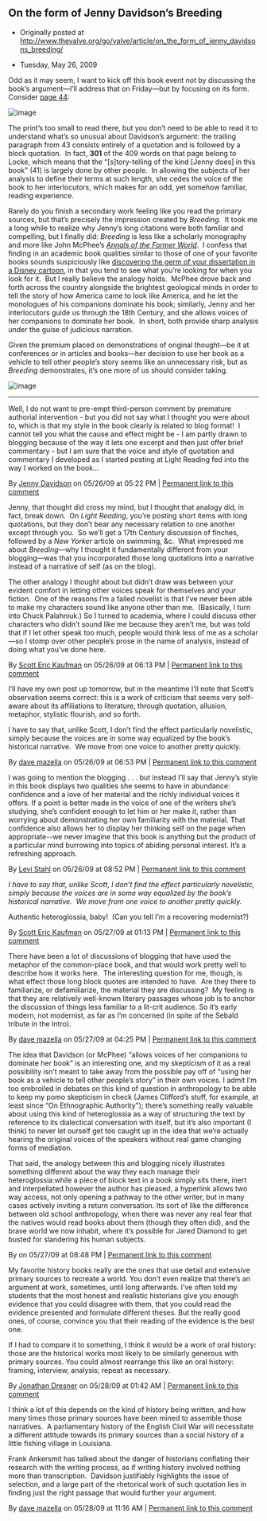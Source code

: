 ## On the form of Jenny Davidson’s Breeding

 * Originally posted at http://www.thevalve.org/go/valve/article/on_the_form_of_jenny_davidsons_breeding/

* Tuesday, May 26, 2009 

Odd as it may seem, I want to kick off this book event _not_ by discussing the book’s argument—I’ll address that on Friday—but by focusing on its form.  Consider [page 44](http://books.google.com/books?id=7P4lD6wDhkUC&dq=%22jenny+davidson%22+breeding&printsec=frontcover&source=bl&ots=ejqlCr4_Zn&sig=uYvWsZv766WVKw84UKFVphBozDQ&hl=en&ei=q-4aSo6ZBor8swPX6KnBCA&sa=X&oi=book_result&ct=result&resnum=9#PPA44,M1):

![image](http://www.thevalve.org/uploads/44.jpg)

The print’s too small to read there, but you don’t need to be able to read it to understand what’s so unusual about Davidson’s argument: the trailing paragraph from 43 consists entirely of a quotation and is followed by a block quotation.  In fact, **301** of the 409 words on that page belong to Locke, which means that the “[s]tory-telling of the kind [Jenny does] in this book” (41) is largely done by other people.  In allowing the subjects of her analysis to define their terms at such length, she cedes the voice of the book to her interlocutors, which makes for an odd, yet somehow familiar, reading experience.  

Rarely do you finish a secondary work feeling like you read the primary sources, but that’s precisely the impression created by _Breeding_.  It took me a long while to realize why Jenny’s long citations were both familiar and compelling, but I finally did: _Breeding_ is less like a scholarly monography and more like John McPhee’s _[Annals of the Former World](http://www.amazon.com/exec/obidos/ASIN/0374105200/diesekoschmar-20)_.  I confess that finding in an academic book qualities similar to those of one of your favorite books sounds suspiciously like [discovering the germ of your dissertation in a Disney cartoon](http://acephalous.typepad.com/acephalous/2009/05/adam-lambert-the-sheepish-lion.html), in that you tend to see what you’re looking for when you look for it.  But I really believe the analogy holds.  McPhee drove back and forth across the country alongside the brightest geological minds in order to tell the story of how America came to look like America, and he let the monologues of his companions dominate his book; similarly, Jenny and her interlocutors guide us through the 18th Century, and she allows voices of her companions to dominate her book.  In short, both provide sharp analysis under the guise of judicious narration.

Given the premium placed on demonstrations of original thought—be it at conferences or in articles and books—her decision to use her book as a vehicle to tell other people’s story seems like an unnecessary risk, but as _Breeding_ demonstrates, it’s one more of us should consider taking.

![image](http://www.thevalve.org/uploads/44.jpg)

---

Well, I do not want to pre-empt third-person comment by premature authorial intervention - but you did not say what I thought you were about to, which is that my style in the book clearly is related to blog format!  I cannot tell you what the cause and effect might be - I am partly drawn to blogging because of the way it lets one excerpt and then just offer brief commentary - but I am sure that the voice and style of quotation and commentary I developed as I started posting at Light Reading fed into the way I worked on the book…

By [Jenny Davidson](http://jennydavidson.blogspot.com) on 05/26/09 at 05:22 PM | [Permanent link to this comment](http://www.thevalve.org/go/valve/article/on_the_form_of_jenny_davidsons_breeding/#25041)
[]()

Jenny, that thought did cross my mind, but I thought that analogy did, in fact, break down.  On _Light Reading_, you’re posting short items with long quotations, but they don’t bear any necessary relation to one another except through you.  So we’ll get a 17th Century discussion of finches, followed by a _New Yorker_ article on swimming, &amp;c.  What impressed me about _Breeding_—why I thought it fundamentally different from your blogging—was that you incorporated those long quotations into a narrative instead of a narrative of self (as on the blog).  

The other analogy I thought about but didn’t draw was between your evident comfort in letting other voices speak for themselves and your fiction.  One of the reasons I’m a failed novelist is that I’ve never been able to make my characters sound like anyone other than me.  (Basically, I turn into Chuck Palahniuk.)  So I turned to academia, where I could discuss other characters who didn’t sound like me because they aren’t me, but was told that if I let other speak too much, people would think less of me as a scholar—so I stomp over other people’s prose in the name of analysis, instead of doing what you’ve done here.

By [Scott Eric Kaufman](http://acephalous.typepad.com) on 05/26/09 at 06:13 PM | [Permanent link to this comment](http://www.thevalve.org/go/valve/article/on_the_form_of_jenny_davidsons_breeding/#25042)
[]()

I’ll have my own post up tomorrow, but in the meantime I’ll note that Scott’s observation seems correct: this is a work of criticism that seems very self-aware about its affiliations to literature, through quotation, allusion, metaphor, stylistic flourish, and so forth.  

I have to say that, unlike Scott, I don’t find the effect particularly novelistic, simply because the voices are in some way equalized by the book’s historical narrative.  We move from one voice to another pretty quickly.

By [dave mazella](http://long18th.wordpress.com/) on 05/26/09 at 06:53 PM | [Permanent link to this comment](http://www.thevalve.org/go/valve/article/on_the_form_of_jenny_davidsons_breeding/#25043)
[]()

I was going to mention the blogging . . . but instead I’ll say that Jenny’s style in this book displays two qualities she seems to have in abundance: confidence and a love of her material and the richly individual voices it offers. If a point is better made in the voice of one of the writers she’s studying, she’s confident enough to let him or her make it, rather than worrying about demonstrating her own familiarity with the material. That confidence also allows her to display her thinking self on the page when appropriate--we never imagine that this book is anything but the product of a particular mind burrowing into topics of abiding personal interest. It’s a refreshing approach.

By [Levi Stahl](http://ivebeenreadinglately.com/) on 05/26/09 at 08:52 PM | [Permanent link to this comment](http://www.thevalve.org/go/valve/article/on_the_form_of_jenny_davidsons_breeding/#25045)
[]()

_I have to say that, unlike Scott, I don’t find the effect particularly novelistic, simply because the voices are in some way equalized by the book’s historical narrative.  We move from one voice to another pretty quickly._

Authentic heteroglossia, baby!  (Can you tell I’m a recovering modernist?)

By [Scott Eric Kaufman](http://acephalous.typepad.com) on 05/27/09 at 01:13 PM | [Permanent link to this comment](http://www.thevalve.org/go/valve/article/on_the_form_of_jenny_davidsons_breeding/#25054)
[]()

There have been a lot of discussions of blogging that have used the metaphor of the common-place book, and that would work pretty well to describe how it works here.  The interesting question for me, though, is what effect those long block quotes are intended to have.  Are they there to familiarize, or defamiliarize, the material they are discussing?  My feeling is that they are relatively well-known literary passages whose job is to anchor the discussion of things less familiar to a lit-crit audience. So it’s early modern, not modernist, as far as I’m concerned (in spite of the Sebald tribute in the Intro).

By [dave mazella](http://long18th.wordpress.com/) on 05/27/09 at 04:25 PM | [Permanent link to this comment](http://www.thevalve.org/go/valve/article/on_the_form_of_jenny_davidsons_breeding/#25055)
[]()

The idea that Davidson (or McPhee) “allows voices of her companions to dominate her book” is an interesting one, and my skepticism of it as a real possibility isn’t meant to take away from the possible pay off of “using her book as a vehicle to tell other people’s story” in their own voices. I admit I’m too embroiled in debates on this kind of question in anthropology to be able to keep my pomo skepticism in check (James Clifford’s stuff, for example, at least since “On Ethnographic Authority"); there’s something really valuable about using this kind of heteroglossia as a way of structuring the text by reference to its dialectical conversation with itself, but it’s also important (I think) to never let ourself get too caught up in the idea that we’re actually hearing the original voices of the speakers without real game changing forms of mediation.

That said, the analogy between this and blogging nicely illustrates something different about the way they each manage their heteroglossia:while a piece of block text in a book simply sits there, inert and interpellated however the author has pleased, a hyperlink allows two way access, not only opening a pathway to the other writer, but in many cases actively inviting a return conversation. Its sort of like the difference between old school anthropology, when there was never any real fear that the natives would read books about them (though they often did), and the brave world we now inhabit, where it’s possible for Jared Diamond to get busted for slandering his human subjects.

By  on 05/27/09 at 08:48 PM | [Permanent link to this comment](http://www.thevalve.org/go/valve/article/on_the_form_of_jenny_davidsons_breeding/#25059)
[]()

My favorite history books really are the ones that use detail and extensive primary sources to recreate a world. You don’t even realize that there’s an argument at work, sometimes, until long afterwards. I’ve often told my students that the most honest and realistic historians give you enough evidence that you could disagree with them, that you could read the evidence presented and formulate different theses. But the really good ones, of course, convince you that their reading of the evidence is the best one.

If I had to compare it to something, I think it would be a work of oral history: those are the historical works most likely to be similarly generous with primary sources. You could almost rearrange this like an oral history: framing, interview, analysis; repeat as necessary.

By [Jonathan Dresner](http://froginawell.net) on 05/28/09 at 01:42 AM | [Permanent link to this comment](http://www.thevalve.org/go/valve/article/on_the_form_of_jenny_davidsons_breeding/#25063)
[]()

I think a lot of this depends on the kind of history being written, and how many times those primary sources have been mined to assemble those narratives.  A parliamentary history of the English Civil War will necessitate a different attitude towards its primary sources than a social history of a little fishing village in Louisiana.  

Frank Ankersmit has talked about the danger of historians conflating their research with the writing process, as if writing history involved nothing more than transcription.  Davidson justifiably highlights the issue of selection, and a large part of the rhetorical work of such quotation lies in finding just the right passage that would further your argument.

By [dave mazella](http://long18th.wordpress.com/) on 05/28/09 at 11:16 AM | [Permanent link to this comment](http://www.thevalve.org/go/valve/article/on_the_form_of_jenny_davidsons_breeding/#25073)

